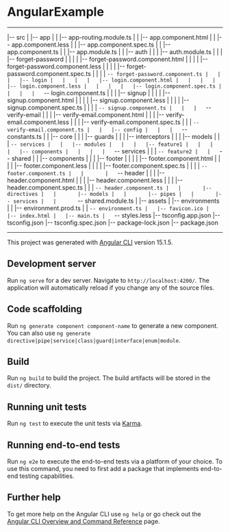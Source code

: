 # AngularExample 
********************************************************
|-- src
|   |-- app
|   |   |-- app-routing.module.ts
|   |   |-- app.component.html
|   |   |-- app.component.less
|   |   |-- app.component.spec.ts
|   |   |-- app.component.ts
|   |   |-- app.module.ts
|   |   |-- auth
|   |   |   |-- auth.module.ts
|   |   |   |-- forget-password
|   |   |   |   |-- forget-password.component.html
|   |   |   |   |-- forget-password.component.less
|   |   |   |   |-- forget-password.component.spec.ts
|   |   |   |   `-- forget-password.component.ts
|   |   |   |-- login
|   |   |   |   |-- login.component.html
|   |   |   |   |-- login.component.less
|   |   |   |   |-- login.component.spec.ts
|   |   |   |   `-- login.component.ts
|   |   |   |-- signup
|   |   |   |   |-- signup.component.html
|   |   |   |   |-- signup.component.less
|   |   |   |   |-- signup.component.spec.ts
|   |   |   |   `-- signup.component.ts
|   |   |   `-- verify-email
|   |   |       |-- verify-email.component.html
|   |   |       |-- verify-email.component.less
|   |   |       |-- verify-email.component.spec.ts
|   |   |       `-- verify-email.component.ts
|   |   |-- config
|   |   |   `-- constants.ts
|   |   |-- core
|   |   |   |-- guards
|   |   |   |-- interceptors
|   |   |   |-- models
|   |   |   `-- services
|   |   |-- modules
|   |   |   |-- feature1
|   |   |   |   |-- components
|   |   |   |   `-- services
|   |   |   `-- feature2
|   |   `-- shared
|   |       |-- components
|   |       |   |-- footer
|   |       |   |   |-- footer.component.html
|   |       |   |   |-- footer.component.less
|   |       |   |   |-- footer.component.spec.ts
|   |       |   |   `-- footer.component.ts
|   |       |   `-- header
|   |       |       |-- header.component.html
|   |       |       |-- header.component.less
|   |       |       |-- header.component.spec.ts
|   |       |       `-- header.component.ts
|   |       |-- directives
|   |       |-- models
|   |       |-- pipes
|   |       |-- services
|   |       `-- shared.module.ts
|   |-- assets
|   |-- environments
|   |   |-- environment.prod.ts
|   |   `-- environment.ts
|   |-- favicon.ico
|   |-- index.html
|   |-- main.ts
|   `-- styles.less
|-- tsconfig.app.json
|-- tsconfig.json
|-- tsconfig.spec.json
|-- package-lock.json
|-- package.json
********************************************************


This project was generated with [Angular CLI](https://github.com/angular/angular-cli) version 15.1.5.

## Development server

Run `ng serve` for a dev server. Navigate to `http://localhost:4200/`. The application will automatically reload if you change any of the source files.

## Code scaffolding

Run `ng generate component component-name` to generate a new component. You can also use `ng generate directive|pipe|service|class|guard|interface|enum|module`.

## Build

Run `ng build` to build the project. The build artifacts will be stored in the `dist/` directory.

## Running unit tests

Run `ng test` to execute the unit tests via [Karma](https://karma-runner.github.io).

## Running end-to-end tests

Run `ng e2e` to execute the end-to-end tests via a platform of your choice. To use this command, you need to first add a package that implements end-to-end testing capabilities.

## Further help

To get more help on the Angular CLI use `ng help` or go check out the [Angular CLI Overview and Command Reference](https://angular.io/cli) page.
